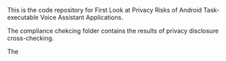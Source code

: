 This is the code repository for First Look at Privacy Risks of Android Task-executable Voice Assistant Applications.

The compliance chekcing folder contains the results of privacy disclosure cross-checking.

The
